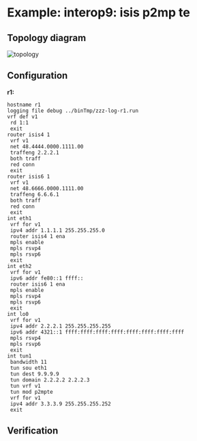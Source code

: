# Example: interop9: isis p2mp te

## **Topology diagram**

![topology](/img/intop9-isis06.tst.png)

## **Configuration**

**r1:**
```
hostname r1
logging file debug ../binTmp/zzz-log-r1.run
vrf def v1
 rd 1:1
 exit
router isis4 1
 vrf v1
 net 48.4444.0000.1111.00
 traffeng 2.2.2.1
 both traff
 red conn
 exit
router isis6 1
 vrf v1
 net 48.6666.0000.1111.00
 traffeng 6.6.6.1
 both traff
 red conn
 exit
int eth1
 vrf for v1
 ipv4 addr 1.1.1.1 255.255.255.0
 router isis4 1 ena
 mpls enable
 mpls rsvp4
 mpls rsvp6
 exit
int eth2
 vrf for v1
 ipv6 addr fe80::1 ffff::
 router isis6 1 ena
 mpls enable
 mpls rsvp4
 mpls rsvp6
 exit
int lo0
 vrf for v1
 ipv4 addr 2.2.2.1 255.255.255.255
 ipv6 addr 4321::1 ffff:ffff:ffff:ffff:ffff:ffff:ffff:ffff
 mpls rsvp4
 mpls rsvp6
 exit
int tun1
 bandwidth 11
 tun sou eth1
 tun dest 9.9.9.9
 tun domain 2.2.2.2 2.2.2.3
 tun vrf v1
 tun mod p2mpte
 vrf for v1
 ipv4 addr 3.3.3.9 255.255.255.252
 exit
```

## **Verification**
